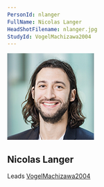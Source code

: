 ```yaml
---
PersonId: nlanger
FullName: Nicolas Langer
HeadShotFilename: nlanger.jpg
StudyId: VogelMachizawa2004
---
```


![headshot of researcher](/assets/images/headshots/nlanger.jpg "Nicolas Langer")

## Nicolas Langer

Leads [VogelMachizawa2004](/replications/VogelMachizawa2004)